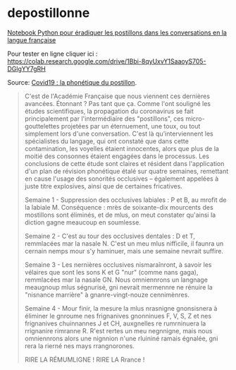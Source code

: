 # depostillonne
[Notebook Python pour éradiquer les postillons dans les conversations en la langue française](https://github.com/sgascoin/depostillonne/blob/master/depostillonne.ipynb)

Pour tester en ligne cliquer ici : https://colab.research.google.com/drive/1Bbi-8qyUxvY1SaaoyS705-DGlgYY7gRH

Source: [Covid19 : la phonétique du postillon](https://www.plaf.org/articles/la_phonetique_du_postillon/).

> C'est de l'Académie Française que nous viennent ces dernières avancées. Étonnant ? Pas tant que ça. Comme l'ont souligné les études scientifiques, la propagation du coronavirus se fait principalement par l'intermédiaire des "postillons", ces micro-gouttelettes projetées par un éternuement, une toux, ou tout simplement lors d'une conversation. C'est là qu'interviennent les spécialistes du langage, qui ont constaté que dans cette contamination, les voyelles étaient innocentes, alors que plus de la moitié des consonnes étaient engagées dans le processus. Les  conclusions  de  cette  étude  sont  claires  et  résident  dans  l'application  d'un  plan  de  révision phonétique  étalé  sur  quatre  semaines,  remettant  en cause  l'usage  des  sonorités occlusives  – également appelées à juste titre explosives, ainsi que de certaines fricatives. 
> 
> Semaine 1 - Suppression des occlusives labiales : P et B, au mrofit de la labiale M. Conséquence : mrès de soixante-dix mourcents des mostillons sont éliminés, et de mlus, on meut constater qu'ainsi la diction gagne meaucoup en soumlesse.
> 
> Semaine 2 - C'est au tour des occlusives dentales : D et T, remmlacées mar la nasale N. C'est un meu mlus nifficile, il faunra un cernain nemps mour s'y haminuer, mais une semaine nevrait suffire.
> 
> Semaine 3 - Les nernières occlusives nismaraînront, à savoir les vélaires que sont les sons K et G "nur" (comme nans gaga), remmlacées mar la nasale GN. Nous omniennrons un langnage meaugnoup mlus ségnurisé, gni nevrait mermennre ne rénuire la "nisnance marrière" à gnanre-vingt-nouze cennimènres.
> 
> Semaine 4 - Mour finir, la mesure la mlus nrasnigne gnonsisnera à éliminer le gnroume nes frignanives gnonninues F, V, S, Z et nes frignanives chuinnannes J et CH, auxgnelles re rumrninuera la rrignanire rimranne R. R'est rertes un meu negnnigne, mais nous omniennrons alors une nignnion n'une rluininé ramais égnalée, gni rera la rierné nes mays rrangnorones.
> 
> RIRE LA RÉMUMLIGNE !
> RIRE LA Rrance !
